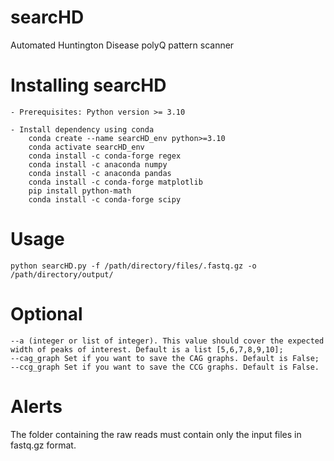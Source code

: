# searcHD
Automated Huntington Disease polyQ pattern scanner

# Installing searcHD
```
- Prerequisites: Python version >= 3.10

- Install dependency using conda
    conda create --name searcHD_env python>=3.10
    conda activate searcHD_env
    conda install -c conda-forge regex
    conda install -c anaconda numpy
    conda install -c anaconda pandas 
    conda install -c conda-forge matplotlib
    pip install python-math
    conda install -c conda-forge scipy
```
# Usage
```
python searcHD.py -f /path/directory/files/.fastq.gz -o /path/directory/output/
```
# Optional 

```
--a (integer or list of integer). This value should cover the expected width of peaks of interest. Default is a list [5,6,7,8,9,10];
--cag_graph Set if you want to save the CAG graphs. Default is False;
--ccg_graph Set if you want to save the CCG graphs. Default is False.
```

# Alerts
The folder containing the raw reads must contain only the input files in fastq.gz format.
